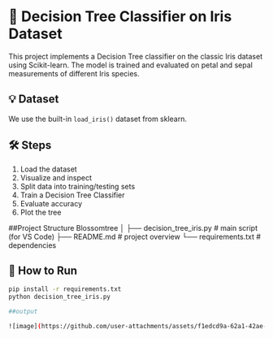 # 🌸 Decision Tree Classifier on Iris Dataset

This project implements a Decision Tree classifier on the classic Iris dataset using Scikit-learn. The model is trained and evaluated on petal and sepal measurements of different Iris species.

## 💡 Dataset
We use the built-in `load_iris()` dataset from sklearn.

## 🛠 Steps
1. Load the dataset
2. Visualize and inspect
3. Split data into training/testing sets
4. Train a Decision Tree Classifier
5. Evaluate accuracy
6. Plot the tree

##Project Structure
Blossomtree
│
├── decision_tree_iris.py         # main script (for VS Code)
├── README.md                     # project overview
└── requirements.txt              # dependencies




## 🔧 How to Run

```bash
pip install -r requirements.txt
python decision_tree_iris.py

##output

![image](https://github.com/user-attachments/assets/f1edcd9a-62a1-42ae-9909-9fb8ab99bf38)



